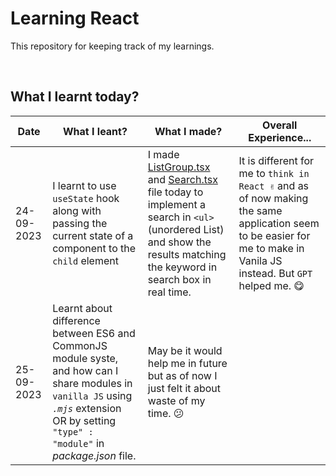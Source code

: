 # Learning React

This repository for keeping track of my learnings.

<br>

## What I learnt today?

| Date | What I leant? | What I made? | Overall Experience... |
| ---- | -------- | -------- | ------------- |
| 24-09-2023   | I learnt to use `useState` hook along with passing the current state of a component to the `child` element | I made [ListGroup.tsx](https://github.com/mohiwalla/react/blob/mohiwalla/src/components/ListGroup.tsx) and [Search.tsx](https://github.com/mohiwalla/react/blob/mohiwalla/src/components/Search.tsx) file today to implement a search in `<ul>` (unordered List) and show the results matching the keyword in search box in real time. | It is different for me to `think in React ✌` and as of now making the same application seem to be easier for me to make in Vanila JS instead. But `GPT` helped me. 😋|
| 25-09-2023   | Learnt about difference between ES6 and CommonJS module syste, and how can I share modules in `vanilla JS` using *`.mjs`* extension OR by setting `"type" : "module"` in *package.json* file. | May be it would help me in future but as of now I just felt it about waste of my time. 😕 |
